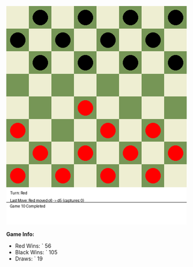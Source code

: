 <!-- START_GIF -->
![Checkers Game](./checkers_game.gif)
<!-- END_GIF -->

**Game Info:**  
- Red Wins: `<!-- RED_WINS --> 56
- Black Wins: `<!-- BLACK_WINS --> 105
- Draws: `<!-- DRAWS --> 19

